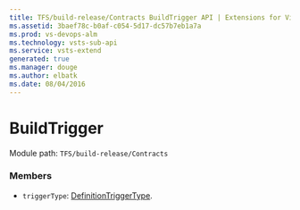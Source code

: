 ```yaml
---
title: TFS/build-release/Contracts BuildTrigger API | Extensions for Visual Studio Team Services
ms.assetid: 3baef78c-b0af-c054-5d17-dc57b7eb1a7a
ms.prod: vs-devops-alm
ms.technology: vsts-sub-api
ms.service: vsts-extend
generated: true
ms.manager: douge
ms.author: elbatk
ms.date: 08/04/2016
---
```


# BuildTrigger

Module path: `TFS/build-release/Contracts`


### Members

* `triggerType`: [DefinitionTriggerType](./DefinitionTriggerType.md). 

